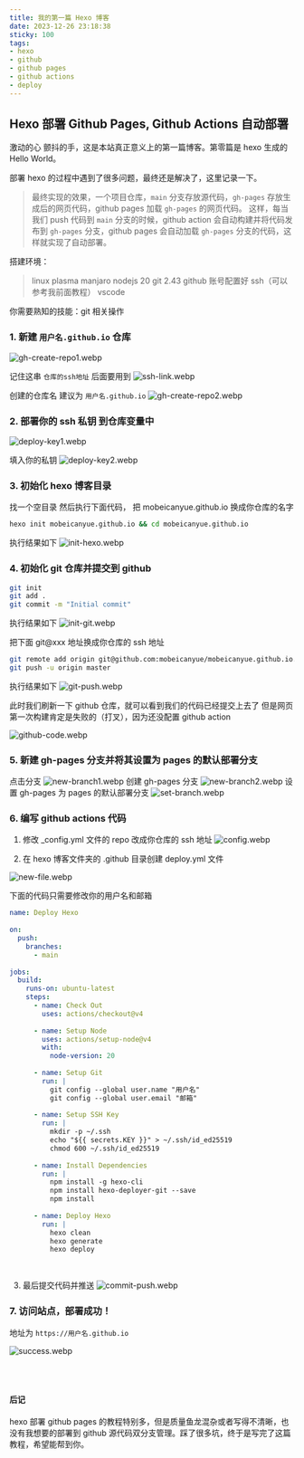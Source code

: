 ```yaml
---
title: 我的第一篇 Hexo 博客
date: 2023-12-26 23:18:38
sticky: 100
tags:
- hexo
- github
- github pages
- github actions
- deploy
---
```


## Hexo 部署 Github Pages, Github Actions 自动部署

激动的心 颤抖的手，这是本站真正意义上的第一篇博客。第零篇是 hexo 生成的 Hello World。

部署 hexo 的过程中遇到了很多问题，最终还是解决了，这里记录一下。

> 最终实现的效果，一个项目仓库，`main` 分支存放源代码，`gh-pages` 存放生成后的网页代码，github pages 加载 `gh-pages` 的网页代码。
> 这样，每当我们 push 代码到 `main` 分支的时候，github action 会自动构建并将代码发布到 `gh-pages` 分支，github pages 会自动加载 `gh-pages` 分支的代码，这样就实现了自动部署。

搭建环境：

> linux plasma manjaro
> nodejs 20
> git 2.43
> github 账号配置好 ssh（可以参考我前面教程）
> vscode

你需要熟知的技能：git 相关操作



### 1. 新建 `用户名.github.io` 仓库

![gh-create-repo1.webp](../images/My-first-hexo-blog/gh-create-repo1.webp)

记住这串 `仓库的ssh地址` 后面要用到
![ssh-link.webp](../images/My-first-hexo-blog/ssh-link.webp)

创建的仓库名 建议为 `用户名.github.io`
![gh-create-repo2.webp](../images/My-first-hexo-blog/gh-create-repo2.webp)

### 2. 部署你的 ssh 私钥 到仓库变量中

![deploy-key1.webp](../images/My-first-hexo-blog/deploy-key1.webp)

填入你的私钥
![deploy-key2.webp](../images/My-first-hexo-blog/deploy-key2.webp)

### 3. 初始化 hexo 博客目录

找一个空目录 然后执行下面代码，
把 mobeicanyue.github.io 换成你仓库的名字

```bash
hexo init mobeicanyue.github.io && cd mobeicanyue.github.io
```
执行结果如下
![init-hexo.webp](../images/My-first-hexo-blog/init-hexo.webp)

### 4. 初始化 git 仓库并提交到 github

```bash
git init
git add .
git commit -m "Initial commit"
```
执行结果如下
![init-git.webp](../images/My-first-hexo-blog/init-git.webp)

把下面 git@xxx 地址换成你仓库的 ssh 地址

```bash
git remote add origin git@github.com:mobeicanyue/mobeicanyue.github.io.git
git push -u origin master
```
执行结果如下
![git-push.webp](../images/My-first-hexo-blog/git-push.webp)

此时我们刷新一下 github 仓库，就可以看到我们的代码已经提交上去了
但是网页第一次构建肯定是失败的（打叉），因为还没配置 github action

![github-code.webp](../images/My-first-hexo-blog/github-code.webp)

### 5. 新建 gh-pages 分支并将其设置为 pages 的默认部署分支

点击分支
![new-branch1.webp](../images/My-first-hexo-blog/new-branch1.webp)
创建 gh-pages 分支
![new-branch2.webp](../images/My-first-hexo-blog/new-branch2.webp)
设置 gh-pages 为 pages 的默认部署分支
![set-branch.webp](../images/My-first-hexo-blog/set-branch.webp)


### 6. 编写 github actions 代码

1) 修改 _config.yml 文件的 repo 改成你仓库的 ssh 地址
![config.webp](../images/My-first-hexo-blog/config.webp)

2) 在 hexo 博客文件夹的 .github 目录创建 deploy.yml 文件

![new-file.webp](../images/My-first-hexo-blog/new-file.webp)

下面的代码只需要修改你的用户名和邮箱


```yml
name: Deploy Hexo
 
on:
  push:
    branches:
      - main
 
jobs:
  build:
    runs-on: ubuntu-latest
    steps:
      - name: Check Out
        uses: actions/checkout@v4
 
      - name: Setup Node
        uses: actions/setup-node@v4
        with:
          node-version: 20
 
      - name: Setup Git
        run: |
          git config --global user.name "用户名"
          git config --global user.email "邮箱"
 
      - name: Setup SSH Key
        run: |
          mkdir -p ~/.ssh
          echo "${{ secrets.KEY }}" > ~/.ssh/id_ed25519
          chmod 600 ~/.ssh/id_ed25519
 
      - name: Install Dependencies
        run: |
          npm install -g hexo-cli
          npm install hexo-deployer-git --save
          npm install
 
      - name: Deploy Hexo
        run: |
          hexo clean
          hexo generate
          hexo deploy
```

<br>

3) 最后提交代码并推送
![commit-push.webp](../images/My-first-hexo-blog/commit-push.webp)

### 7. 访问站点，部署成功！
地址为 `https://用户名.github.io`

![success.webp](../images/My-first-hexo-blog/success.webp)

<br>
<br>

#### 后记
hexo 部署 github pages 的教程特别多，但是质量鱼龙混杂或者写得不清晰，也没有我想要的部署到 github 源代码双分支管理。踩了很多坑，终于是写完了这篇教程，希望能帮到你。